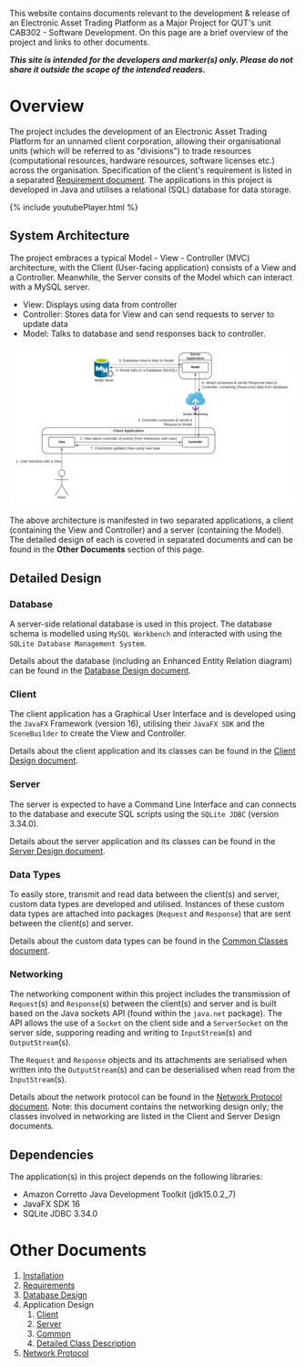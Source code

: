This website contains documents relevant to the development & release of an Electronic Asset Trading Platform as a Major Project for QUT's unit CAB302 - Software Development. On this page are a brief overview of the project and links to other documents.

___This site is intended for the developers and marker(s) only. Please do not share it outside the scope of the intended readers.___

# Overview
The project includes the development of an Electronic Asset Trading Platform for an unnamed client corporation, allowing their organisational units (which will be referred to as "divisions") to trade resources (computational resources, hardware resources, software licenses etc.) across the organisation. Specification of the client's requirement is listed in a separated [Requirement document](Requirements/README.md). The applications in this project is developed in Java and utilises a relational (SQL) database for data storage.

{% include youtubePlayer.html %}

## System Architecture
The project embraces a typical Model - View - Controller (MVC) architecture, with the Client (User-facing application) consists of a View and a Controller. Meanwhile, the Server consits of the Model which can interact with a MySQL server.
- View: Displays using data from controller
- Controller: Stores data for View and can send requests to server to update data
- Model: Talks to database and send responses back to controller.

![System Architecture MVC](CAB302_Architecture.png)

The above architecture is manifested in two separated applications, a client (containing the View and Controller) and a server (containing the Model). The detailed design of each is covered in separated documents and can be found in the __Other Documents__ section of this page.

## Detailed Design
### Database
A server-side relational database is used in this project. The database schema is modelled using `MySQL Workbench` and interacted with using the `SQLite Database Management System`. 

Details about the database (including an Enhanced Entity Relation diagram) can be found in the [Database Design document](Database).

### Client
The client application has a Graphical User Interface and is developed using the `JavaFX` Framework (version 16), utilising their `JavaFX SDK` and the `SceneBuilder` to create the View and Controller. 

Details about the client application and its classes can be found in the [Client Design document](Client_Design).

### Server
The server is expected to have a Command Line Interface and can connects to the database and execute SQL scripts using the `SQLite JDBC` (version 3.34.0). 

Details about the server application and its classes can be found in the [Server Design document](Server_Design).

### Data Types
To easily store, transmit and read data between the client(s) and server, custom data types are developed and utilised. Instances of these custom data types are attached into packages (`Request` and `Response`) that are sent between the client(s) and server.

Details about the custom data types can be found in the [Common Classes document](Common_Classes).

### Networking
The networking component within this project includes the transmission of `Request`(s) and `Response`(s) between the client(s) and server and is built based on the Java sockets API (found within the `java.net` package). The API allows the use of a `Socket` on the client side and a `ServerSocket` on the server side, supporing reading and writing to `InputStream`(s) and `OutputStream`(s).

The `Request` and `Response` objects and its attachments are serialised when written into the `OutputStream`(s) and can be deserialised when read from the `InputStream`(s).

Details about the network protocol can be found in the [Network Protocol document](Networking). Note: this document contains the networking design only; the classes involved in networking are listed in the Client and Server Design documents.

## Dependencies
The application(s) in this project depends on the following libraries:
- Amazon Corretto Java Development Toolkit (jdk15.0.2_7)
- JavaFX SDK 16
- SQLite JDBC 3.34.0

# Other Documents
1. [Installation](Installation.md)
2. [Requirements](Requirements/README.md)
3. [Database Design](Database)
4. Application Design
    1. [Client](Client_Design)
    2. [Server](Server_Design)
    3. [Common](Common_Classes)
    4. [Detailed Class Description](Detailed_Class_Description/index.html)
5. [Network Protocol](Networking)
